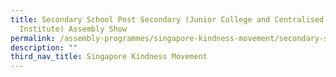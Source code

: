```yaml
---
title: Secondary School Post Secondary (Junior College and Centralised
  Institute) Assembly Show
permalink: /assembly-programmes/singapore-kindness-movement/secondary-school-post-secondary/
description: ""
third_nav_title: Singapore Kindness Movement
---
```

